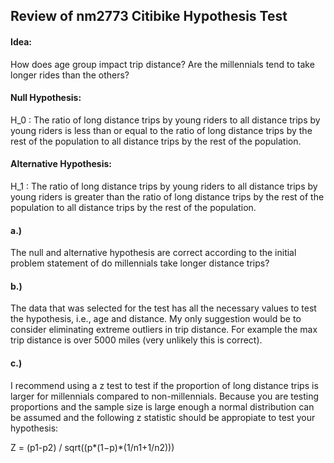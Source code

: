## Review of nm2773 Citibike Hypothesis Test


#### Idea:
How does age group impact trip distance? Are the millennials tend to take longer rides than the others?

#### Null Hypothesis:  
H_0 : The ratio of long distance trips by young riders to all distance trips by young
riders is less than or equal to the ratio of long distance trips by the rest of the population
to all distance trips by the rest of the population.

#### Alternative Hypothesis:  
H_1 : The ratio of long distance trips by young riders to all distance trips by young riders is greater
than the ratio of long distance trips by the rest of the population to all distance trips by the rest of the population.

#### a.)
The null and alternative hypothesis are correct according to the initial problem statement of 
do millennials take longer distance trips?

#### b.)
The data that was selected for the test has all the necessary values to test the hypothesis, i.e., age and distance.
My only suggestion would be to consider eliminating extreme outliers in trip distance.
For example the max trip distance is over 5000 miles (very unlikely this is correct).

#### c.)
I recommend using a z test to test if the proportion of long distance trips is larger for millennials compared to non-millennials.
Because you are testing proportions and the sample size is large enough a normal distribution can be assumed and the following z statistic
should be appropiate to test your hypothesis:  

Z = (p1-p2) / sqrt((p*(1−p)*(1/n1+1/n2)))
